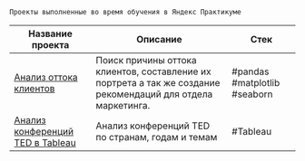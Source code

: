     Проекты выполненные во время обучения в Яндекс Практикуме 

| Название проекта    | Описание            | Стек                |
|---------------------|---------------------|---------------------|
| [Анализ оттока клиентов](https://github.com/buligori/practicum/blob/main/Customer%20churn%20.ipynb)        | Поиск причины оттока клиентов, составление их портрета а так же создание рекомендаций для отдела маркетинга.        | #pandas #matplotlib #seaborn       |
| [Анализ конференций TED в Tableau](https://public.tableau.com/app/profile/nikita.kutuzov/viz/TEDpoject1_2/TED)        |  Анализ конференций TED по странам, годам и темам      | #Tableau       |


